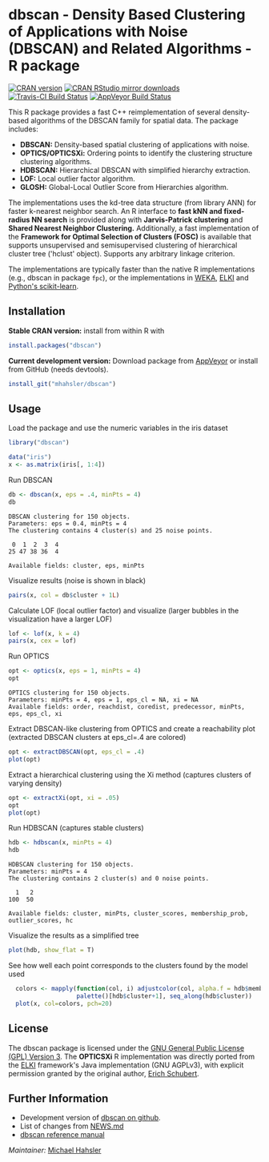 # dbscan - Density Based Clustering of Applications with Noise (DBSCAN) and Related Algorithms - R package

[![CRAN version](http://www.r-pkg.org/badges/version/dbscan)](https://cran.r-project.org/package=dbscan)
[![CRAN RStudio mirror downloads](http://cranlogs.r-pkg.org/badges/dbscan)](https://cran.r-project.org/package=dbscan)
[![Travis-CI Build Status](https://travis-ci.org/mhahsler/dbscan.svg?branch=master)](https://travis-ci.org/mhahsler/dbscan)
[![AppVeyor Build Status](https://ci.appveyor.com/api/projects/status/github/mhahsler/dbscan?branch=master&svg=true)](https://ci.appveyor.com/project/mhahsler/dbscan)

 This R package provides a fast C++ reimplementation of several density-based algorithms of the DBSCAN 
 family for spatial data. 
 The package includes: 
 
* __DBSCAN:__ Density-based spatial clustering of applications with noise.
* __OPTICS/OPTICSXi:__ Ordering points to identify the clustering structure clustering algorithms.
* __HDBSCAN:__  Hierarchical DBSCAN with simplified hierarchy extraction.
* __LOF:__ Local outlier factor algorithm. 
* __GLOSH:__ Global-Local Outlier Score from Hierarchies algorithm. 

The implementations uses the kd-tree data 
 structure (from library ANN) for faster k-nearest neighbor search. 
 An R interface to __fast kNN and fixed-radius NN search__ is provided along with __Jarvis-Patrick clustering__ and __Shared Nearest Neighbor Clustering.__ Additionally, a fast implementation of the __Framework for Optimal Selection of Clusters (FOSC)__ is
 available that supports unsupervised and semisupervised clustering of hierarchical cluster tree ('hclust' object). 
 Supports any arbitrary linkage criterion. 

The implementations are typically faster than the native R implementations (e.g., dbscan in package `fpc`), or the 
implementations in [WEKA](http://www.cs.waikato.ac.nz/ml/weka/), [ELKI](https://elki-project.github.io/) and [Python's scikit-learn](http://scikit-learn.org/).

## Installation

__Stable CRAN version:__ install from within R with
```R
install.packages("dbscan")
```
__Current development version:__ Download package from [AppVeyor](https://ci.appveyor.com/project/mhahsler/dbscan/build/artifacts) or install from GitHub (needs devtools).
```R 
install_git("mhahsler/dbscan")
```

## Usage

Load the package and use the numeric variables in the iris dataset
```R
library("dbscan")

data("iris")
x <- as.matrix(iris[, 1:4])
```

Run DBSCAN
```R
db <- dbscan(x, eps = .4, minPts = 4)
db
```

```
DBSCAN clustering for 150 objects.
Parameters: eps = 0.4, minPts = 4
The clustering contains 4 cluster(s) and 25 noise points.

 0  1  2  3  4 
25 47 38 36  4 

Available fields: cluster, eps, minPts
```

Visualize results (noise is shown in black)
```R
pairs(x, col = db$cluster + 1L)
```


Calculate LOF (local outlier factor) 
and visualize (larger bubbles in the visualization have a larger LOF)
```R
lof <- lof(x, k = 4)
pairs(x, cex = lof)
```

Run OPTICS
```R
opt <- optics(x, eps = 1, minPts = 4)
opt
```

```
OPTICS clustering for 150 objects.
Parameters: minPts = 4, eps = 1, eps_cl = NA, xi = NA
Available fields: order, reachdist, coredist, predecessor, minPts, eps, eps_cl, xi
```

Extract DBSCAN-like clustering from OPTICS 
and create a reachability plot (extracted DBSCAN clusters at eps_cl=.4 are colored)
```R
opt <- extractDBSCAN(opt, eps_cl = .4)
plot(opt)
```

Extract a hierarchical clustering using the Xi method (captures clusters of varying density)
```R
opt <- extractXi(opt, xi = .05)
opt
plot(opt)
```

Run HDBSCAN (captures stable clusters)
```R
hdb <- hdbscan(x, minPts = 4)
hdb
```

```
HDBSCAN clustering for 150 objects.
Parameters: minPts = 4
The clustering contains 2 cluster(s) and 0 noise points.

  1   2 
100  50 

Available fields: cluster, minPts, cluster_scores, membership_prob, outlier_scores, hc
```

Visualize the results as a simplified tree 
```R
plot(hdb, show_flat = T)
```

See how well each point corresponds to the clusters found by the model used
```R
  colors <- mapply(function(col, i) adjustcolor(col, alpha.f = hdb$membership_prob[i]), 
                   palette()[hdb$cluster+1], seq_along(hdb$cluster))
  plot(x, col=colors, pch=20)
```

## License 
The dbscan package is licensed under the [GNU General Public License (GPL) Version 3](http://www.gnu.org/licenses/gpl-3.0.en.html). The __OPTICSXi__ R implementation was directly ported from the [ELKI](http://elki.dbs.ifi.lmu.de/) framework's Java implementation (GNU AGPLv3), with explicit permission granted by the original author, [Erich Schubert](http://www.dbs.ifi.lmu.de/cms/Erich_Schubert).  


## Further Information

* Development version of [dbscan on github](https://github.com/mhahsler/dbscan).
* List of changes from [NEWS.md](https://github.com/mhahsler/dbscan/blob/master/NEWS.md)
* [dbscan reference manual](https://cran.r-project.org/package=dbscan/dbscan.pdf)

_Maintainer:_ [Michael Hahsler](http://michael.hahsler.net)


